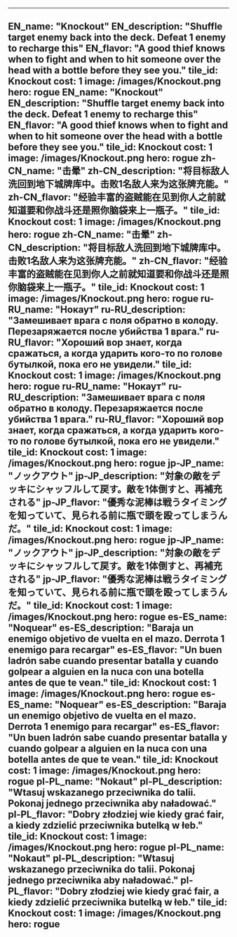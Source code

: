 ---

EN_name: "Knockout"
EN_description: "Shuffle target enemy back into the deck. Defeat 1 enemy to recharge this"
EN_flavor: "A good thief knows when to fight and when to hit someone over the head with a bottle before they see you."
tile_id: Knockout
cost: 1
image: /images/Knockout.png
hero: rogue
EN_name: "Knockout"
EN_description: "Shuffle target enemy back into the deck. Defeat 1 enemy to recharge this"
EN_flavor: "A good thief knows when to fight and when to hit someone over the head with a bottle before they see you."
tile_id: Knockout
cost: 1
image: /images/Knockout.png
hero: rogue
zh-CN_name: "击晕"
zh-CN_description: "将目标敌人洗回到地下城牌库中。击败1名敌人来为这张牌充能。"
zh-CN_flavor: "经验丰富的盗贼能在见到你人之前就知道要和你战斗还是照你脑袋来上一瓶子。"
tile_id: Knockout
cost: 1
image: /images/Knockout.png
hero: rogue
zh-CN_name: "击晕"
zh-CN_description: "将目标敌人洗回到地下城牌库中。击败1名敌人来为这张牌充能。"
zh-CN_flavor: "经验丰富的盗贼能在见到你人之前就知道要和你战斗还是照你脑袋来上一瓶子。"
tile_id: Knockout
cost: 1
image: /images/Knockout.png
hero: rogue
ru-RU_name: "Нокаут"
ru-RU_description: "Замешивает врага с поля обратно в колоду. Перезаряжается после убийства 1 врага."
ru-RU_flavor: "Хороший вор знает, когда сражаться, а когда ударить кого-то по голове бутылкой, пока его не увидели."
tile_id: Knockout
cost: 1
image: /images/Knockout.png
hero: rogue
ru-RU_name: "Нокаут"
ru-RU_description: "Замешивает врага с поля обратно в колоду. Перезаряжается после убийства 1 врага."
ru-RU_flavor: "Хороший вор знает, когда сражаться, а когда ударить кого-то по голове бутылкой, пока его не увидели."
tile_id: Knockout
cost: 1
image: /images/Knockout.png
hero: rogue
jp-JP_name: "ノックアウト"
jp-JP_description: "対象の敵をデッキにシャッフルして戻す。敵を1体倒すと、再補充される"
jp-JP_flavor: "優秀な泥棒は戦うタイミングを知っていて、見られる前に瓶で頭を殴ってしまうんだ。"
tile_id: Knockout
cost: 1
image: /images/Knockout.png
hero: rogue
jp-JP_name: "ノックアウト"
jp-JP_description: "対象の敵をデッキにシャッフルして戻す。敵を1体倒すと、再補充される"
jp-JP_flavor: "優秀な泥棒は戦うタイミングを知っていて、見られる前に瓶で頭を殴ってしまうんだ。"
tile_id: Knockout
cost: 1
image: /images/Knockout.png
hero: rogue
es-ES_name: "Noquear"
es-ES_description: "Baraja un enemigo objetivo de vuelta en el mazo. Derrota 1 enemigo para recargar"
es-ES_flavor: "Un buen ladrón sabe cuando presentar batalla y cuando golpear a alguien en la nuca con una botella antes de que te vean."
tile_id: Knockout
cost: 1
image: /images/Knockout.png
hero: rogue
es-ES_name: "Noquear"
es-ES_description: "Baraja un enemigo objetivo de vuelta en el mazo. Derrota 1 enemigo para recargar"
es-ES_flavor: "Un buen ladrón sabe cuando presentar batalla y cuando golpear a alguien en la nuca con una botella antes de que te vean."
tile_id: Knockout
cost: 1
image: /images/Knockout.png
hero: rogue
pl-PL_name: "Nokaut"
pl-PL_description: "Wtasuj wskazanego przeciwnika do talii. Pokonaj jednego przeciwnika aby naładować."
pl-PL_flavor: "Dobry złodziej wie kiedy grać fair, a kiedy zdzielić przeciwnika butelką w łeb."
tile_id: Knockout
cost: 1
image: /images/Knockout.png
hero: rogue
pl-PL_name: "Nokaut"
pl-PL_description: "Wtasuj wskazanego przeciwnika do talii. Pokonaj jednego przeciwnika aby naładować."
pl-PL_flavor: "Dobry złodziej wie kiedy grać fair, a kiedy zdzielić przeciwnika butelką w łeb."
tile_id: Knockout
cost: 1
image: /images/Knockout.png
hero: rogue
---